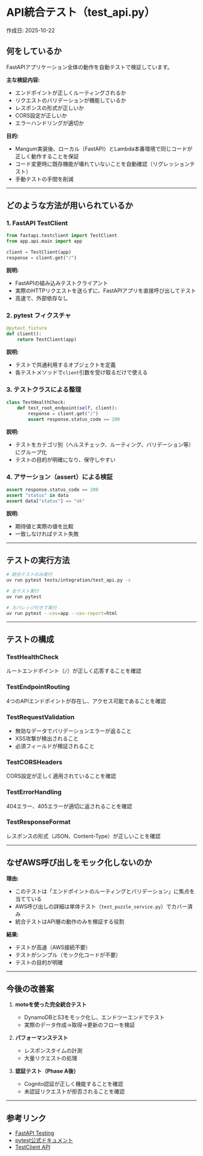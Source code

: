# API統合テスト（test_api.py）

作成日: 2025-10-22

## 何をしているか

FastAPIアプリケーション全体の動作を自動テストで検証しています。

**主な検証内容:**
- エンドポイントが正しくルーティングされるか
- リクエストのバリデーションが機能しているか
- レスポンスの形式が正しいか
- CORS設定が正しいか
- エラーハンドリングが適切か

**目的:**
- Mangum実装後、ローカル（FastAPI）とLambda本番環境で同じコードが正しく動作することを保証
- コード変更時に既存機能が壊れていないことを自動確認（リグレッションテスト）
- 手動テストの手間を削減

---

## どのような方法が用いられているか

### 1. FastAPI TestClient

```python
from fastapi.testclient import TestClient
from app.api.main import app

client = TestClient(app)
response = client.get("/")
```

**説明:**
- FastAPIの組み込みテストクライアント
- 実際のHTTPリクエストを送らずに、FastAPIアプリを直接呼び出してテスト
- 高速で、外部依存なし

### 2. pytest フィクスチャ

```python
@pytest.fixture
def client():
    return TestClient(app)
```

**説明:**
- テストで共通利用するオブジェクトを定義
- 各テストメソッドで`client`引数を受け取るだけで使える

### 3. テストクラスによる整理

```python
class TestHealthCheck:
    def test_root_endpoint(self, client):
        response = client.get("/")
        assert response.status_code == 200
```

**説明:**
- テストをカテゴリ別（ヘルスチェック、ルーティング、バリデーション等）にグループ化
- テストの目的が明確になり、保守しやすい

### 4. アサーション（assert）による検証

```python
assert response.status_code == 200
assert "status" in data
assert data["status"] == "ok"
```

**説明:**
- 期待値と実際の値を比較
- 一致しなければテスト失敗

---

## テストの実行方法

```bash
# 統合テストのみ実行
uv run pytest tests/integration/test_api.py -v

# 全テスト実行
uv run pytest

# カバレッジ付きで実行
uv run pytest --cov=app --cov-report=html
```

---

## テストの構成

### TestHealthCheck
ルートエンドポイント（`/`）が正しく応答することを確認

### TestEndpointRouting
4つのAPIエンドポイントが存在し、アクセス可能であることを確認

### TestRequestValidation
- 無効なデータでバリデーションエラーが返ること
- XSS攻撃が検出されること
- 必須フィールドが検証されること

### TestCORSHeaders
CORS設定が正しく適用されていることを確認

### TestErrorHandling
404エラー、405エラーが適切に返されることを確認

### TestResponseFormat
レスポンスの形式（JSON、Content-Type）が正しいことを確認

---

## なぜAWS呼び出しをモック化しないのか

**理由:**
- このテストは「エンドポイントのルーティングとバリデーション」に焦点を当てている
- AWS呼び出しの詳細は単体テスト（`test_puzzle_service.py`）でカバー済み
- 統合テストはAPI層の動作のみを検証する役割

**結果:**
- テストが高速（AWS接続不要）
- テストがシンプル（モック化コードが不要）
- テストの目的が明確

---

## 今後の改善案

1. **motoを使った完全統合テスト**
   - DynamoDBとS3をモック化し、エンドツーエンドでテスト
   - 実際のデータ作成→取得→更新のフローを検証

2. **パフォーマンステスト**
   - レスポンスタイムの計測
   - 大量リクエストの処理

3. **認証テスト（Phase A後）**
   - Cognito認証が正しく機能することを確認
   - 未認証リクエストが拒否されることを確認

---

## 参考リンク

- [FastAPI Testing](https://fastapi.tiangolo.com/tutorial/testing/)
- [pytest公式ドキュメント](https://docs.pytest.org/)
- [TestClient API](https://www.starlette.io/testclient/)
